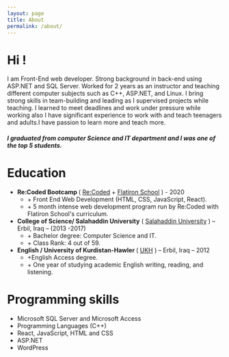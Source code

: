 ```yaml
---
layout: page
title: About
permalink: /about/
---
```


<h1>Hi !</h1>
<p> I am Front-End web developer. Strong background in back-end using ASP.NET and SQL Server. Worked for 2 years as an instructor and teaching different computer subjects such as C++, ASP.NET, and Linux. I bring strong skills in team-building and leading as I supervised projects while teaching. I learned to meet deadlines and work under pressure while working also I have significant experience to work with and teach teenagers and adults.I have passion to learn more and teach more. </p>
<h5>I graduated from computer Science and IT department and I was one of the top 5 students.</h5>

<h1> Education</h1>
<ul>
<li><strong>Re:Coded Bootcamp </strong>( <a href="https://www.re-coded.com/"> Re:Coded</a> + <a href="https://flatironschool.com/">Flatiron School</a> ) - 2020 
<ul>
<li>+ Front End Web Development (HTML, CSS, JavaScript, React).</li>
<li>+ 5 month intense web development program run by Re:Coded with Flatiron School's curriculum.</li>
</ul>
</li>
<li><strong>College of Science/ Salahaddin University</strong> ( <a href="https://su.edu.krd/">Salahaddin University</a> )  – Erbil, Iraq – (2013 -2017)
<ul>
<li>+ Bachelor degree: Computer Science and IT.</li>
<li>+ Class Rank: 4 out of 59.</li>
</ul>
</li>
<li><strong>English / University of Kurdistan-Hawler </strong> ( <a href="https://www.ukh.edu.krd/">UKH</a> ) – Erbil, Iraq – 2012
<ul>
<li>+English Access degree.</li>
<li>+ One year of studying academic English writing, reading, and listening.</li>
</ul>
</li>
</ul>

<h1>Programming skills</h1>
<ul>
<li>Microsoft SQL Server and Microsoft Access</li>
<li>Programming Languages (C++)</li>
<li>React, JavaScript, HTML and CSS</li>
<li>ASP.NET</li>
<li>WordPress</li>

</ul>
